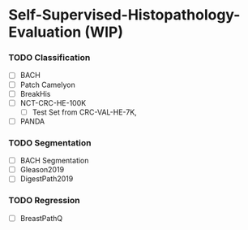 # Self-Supervised-Histopathology-Evaluation (WIP)

### TODO Classification

- [ ] BACH
- [ ] Patch Camelyon
- [ ] BreakHis
- [ ] NCT-CRC-HE-100K
  - [ ] Test Set from CRC-VAL-HE-7K,    
- [ ] PANDA

### TODO Segmentation

- [ ] BACH Segmentation
- [ ] Gleason2019
- [ ] DigestPath2019

### TODO Regression

- [ ] BreastPathQ 
